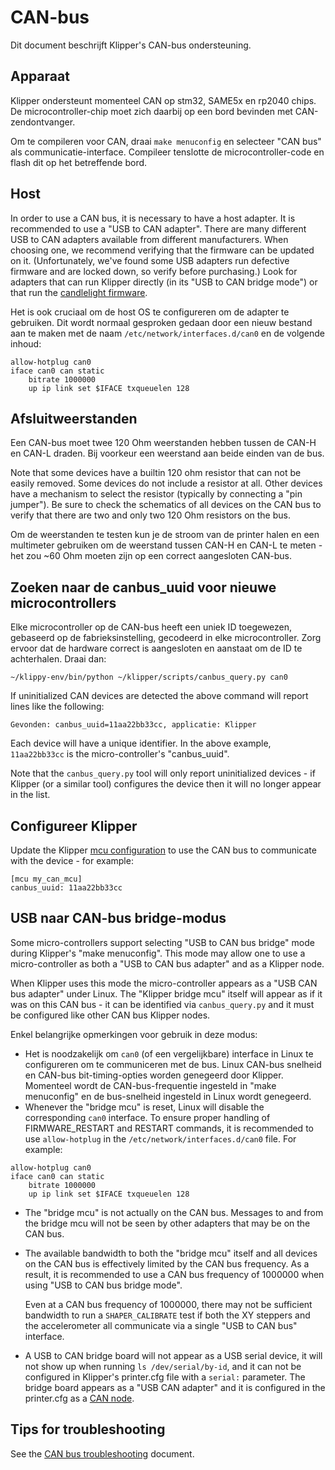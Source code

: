 # CAN-bus

Dit document beschrijft Klipper's CAN-bus ondersteuning.

## Apparaat

Klipper ondersteunt momenteel CAN op stm32, SAME5x en rp2040 chips. De microcontroller-chip moet zich daarbij op een bord bevinden met CAN-zendontvanger.

Om te compileren voor CAN, draai `make menuconfig` en selecteer "CAN bus" als communicatie-interface. Compileer tenslotte de microcontroller-code en flash dit op het betreffende bord.

## Host

In order to use a CAN bus, it is necessary to have a host adapter. It is recommended to use a "USB to CAN adapter". There are many different USB to CAN adapters available from different manufacturers. When choosing one, we recommend verifying that the firmware can be updated on it. (Unfortunately, we've found some USB adapters run defective firmware and are locked down, so verify before purchasing.) Look for adapters that can run Klipper directly (in its "USB to CAN bridge mode") or that run the [candlelight firmware](https://github.com/candle-usb/candleLight_fw).

Het is ook cruciaal om de host OS te configureren om de adapter te gebruiken. Dit wordt normaal gesproken gedaan door een nieuw bestand aan te maken met de naam `/etc/network/interfaces.d/can0` en de volgende inhoud:

```
allow-hotplug can0
iface can0 can static
    bitrate 1000000
    up ip link set $IFACE txqueuelen 128
```

## Afsluitweerstanden

Een CAN-bus moet twee 120 Ohm weerstanden hebben tussen de CAN-H en CAN-L draden. Bij voorkeur een weerstand aan beide einden van de bus.

Note that some devices have a builtin 120 ohm resistor that can not be easily removed. Some devices do not include a resistor at all. Other devices have a mechanism to select the resistor (typically by connecting a "pin jumper"). Be sure to check the schematics of all devices on the CAN bus to verify that there are two and only two 120 Ohm resistors on the bus.

Om de weerstanden te testen kun je de stroom van de printer halen en een multimeter gebruiken om de weerstand tussen CAN-H en CAN-L te meten - het zou ~60 Ohm moeten zijn op een correct aangesloten CAN-bus.

## Zoeken naar de canbus_uuid voor nieuwe microcontrollers

Elke microcontroller op de CAN-bus heeft een uniek ID toegewezen, gebaseerd op de fabrieksinstelling, gecodeerd in elke microcontroller. Zorg ervoor dat de hardware correct is aangesloten en aanstaat om de ID te achterhalen. Draai dan:

```
~/klippy-env/bin/python ~/klipper/scripts/canbus_query.py can0
```

If uninitialized CAN devices are detected the above command will report lines like the following:

```
Gevonden: canbus_uuid=11aa22bb33cc, applicatie: Klipper
```

Each device will have a unique identifier. In the above example, `11aa22bb33cc` is the micro-controller's "canbus_uuid".

Note that the `canbus_query.py` tool will only report uninitialized devices - if Klipper (or a similar tool) configures the device then it will no longer appear in the list.

## Configureer Klipper

Update the Klipper [mcu configuration](Config_Reference.md#mcu) to use the CAN bus to communicate with the device - for example:

```
[mcu my_can_mcu]
canbus_uuid: 11aa22bb33cc
```

## USB naar CAN-bus bridge-modus

Some micro-controllers support selecting "USB to CAN bus bridge" mode during Klipper's "make menuconfig". This mode may allow one to use a micro-controller as both a "USB to CAN bus adapter" and as a Klipper node.

When Klipper uses this mode the micro-controller appears as a "USB CAN bus adapter" under Linux. The "Klipper bridge mcu" itself will appear as if it was on this CAN bus - it can be identified via `canbus_query.py` and it must be configured like other CAN bus Klipper nodes.

Enkel belangrijke opmerkingen voor gebruik in deze modus:

* Het is noodzakelijk om `can0` (of een vergelijkbare) interface in Linux te configureren om te communiceren met de bus. Linux CAN-bus snelheid en CAN-bus bit-timing-opties worden genegeerd door Klipper. Momenteel wordt de CAN-bus-frequentie ingesteld in "make menuconfig" en de bus-snelheid ingesteld in Linux wordt genegeerd.
* Whenever the "bridge mcu" is reset, Linux will disable the corresponding `can0` interface. To ensure proper handling of FIRMWARE_RESTART and RESTART commands, it is recommended to use `allow-hotplug` in the `/etc/network/interfaces.d/can0` file. For example:

```
allow-hotplug can0
iface can0 can static
    bitrate 1000000
    up ip link set $IFACE txqueuelen 128
```

* The "bridge mcu" is not actually on the CAN bus. Messages to and from the bridge mcu will not be seen by other adapters that may be on the CAN bus.
* The available bandwidth to both the "bridge mcu" itself and all devices on the CAN bus is effectively limited by the CAN bus frequency. As a result, it is recommended to use a CAN bus frequency of 1000000 when using "USB to CAN bus bridge mode".

   Even at a CAN bus frequency of 1000000, there may not be sufficient bandwidth to run a `SHAPER_CALIBRATE` test if both the XY steppers and the accelerometer all communicate via a single "USB to CAN bus" interface.
* A USB to CAN bridge board will not appear as a USB serial device, it will not show up when running `ls /dev/serial/by-id`, and it can not be configured in Klipper's printer.cfg file with a `serial:` parameter. The bridge board appears as a "USB CAN adapter" and it is configured in the printer.cfg as a [CAN node](#configuring-klipper).

## Tips for troubleshooting

See the [CAN bus troubleshooting](CANBUS_Troubleshooting.md) document.
